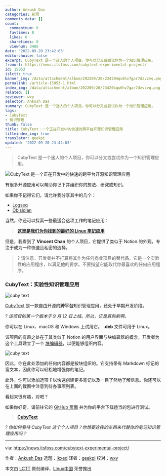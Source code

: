 ```yaml
---
author: Ankush Das
categories: 新闻
comments_data: []
count:
  commentnum: 0
  favtimes: 0
  likes: 0
  sharetimes: 0
  viewnum: 3480
date: '2022-09-20 23:42:03'
editorchoice: false
excerpt: CubyText 是一个迷人的个人项目，你可以分叉或尝试作为一个知识管理应用。
fromurl: https://news.itsfoss.com/cubytext-experimental-project/
id: 15053
islctt: true
banner_img: /data/attachment/album/202209/20/234204qu6hv7gar7dzvzvq.png
permalink: /article-15053-1.html
index_img: /data/attachment/album/202209/20/234204qu6hv7gar7dzvzvq.png.thumb.jpg
related: []
reviewer: wxy
selector: Ankush Das
summary: CubyText 是一个迷人的个人项目，你可以分叉或尝试作为一个知识管理应用。
tags:
- CubyText
- 知识管理
thumb: false
title: CubyText：一个正在开发中的快速的跨平台开源知识管理应用
titleindex_img: true
translator: geekpi
updated: '2022-09-20 23:42:03'
---
```



> 
> CubyText 是一个迷人的个人项目，你可以分叉或尝试作为一个知识管理应用。
> 
> 
> 


![CubyText 是一个正在开发中的快速的跨平台开源知识管理应用](/data/attachment/album/202209/20/234204qu6hv7gar7dzvzvq.png)


有很多开源应用可以帮助你记下并组织你的想法、研究或知识。


如果你不记得它们，请允许我分享其中的几个：


* [Logseq](https://itsfoss.com/logseq/)
* [Obisidian](https://itsfoss.com/obsidian-markdown-editor/)


当然，你还可以探索一些最适合这项工作的笔记应用：



> 
> **[这里是我们为你找到的最好的 Linux 笔记应用](https://itsfoss.com/note-taking-apps-linux/)**
> 
> 
> 


但是，我看到了 **Vincent Chan** 的个人项目，它提供了类似于 Notion 的外观，专注于成为一种快速且私密的选择。



> 
> ? 请注意，开发者并不打算将其作为任何商业项目的替代品。它是一个实验性的应用程序，以满足他的要求。不要指望它能取代你最喜欢的任何应用程序。
> 
> 
> 


### CubyText：实验性知识管理应用


![cuby text](/data/attachment/album/202209/20/234204x3nblyn54l4qszqp.png)


[CubyText](https://github.com/vincentdchan/CubyText) 是一款自由开源的**跨平台**知识管理应用，还处于早期开发阶段。


*? 该项目的第一个版本于 9 月 12 日上线。所以，它是真的新啊。*


你可以在 Linux、macOS 和 Windows 上试用它。 **.deb** 文件可用于 Linux。


该项目的有趣之处在于其类似于 Notion 的用户界面与块编辑器的概念。开发者为这个工具建立了一个 [块编辑器](https://github.com/vincentdchan/blocky-editor)，以便能够组织内容。


![cuby text](/data/attachment/album/202209/20/234207dunxx2f3b6ewwkee.png)


因此，你在此处添加的任何内容都是按块组织的。它支持带有 Markdown 标记的富文本，因此你可以轻松地增强你的笔记。


此外，你可以添加选项卡以快速创建更多笔记以及一目了然地了解信息。你还可以在上面的截图中注意到待办事项列表。


看起来很有趣，对吧？


如果你好奇，请前往它的 [GitHub 页面](https://github.com/vincentdchan/CubyText) 并为你的平台下载适当的包进行测试。



> 
> **[CubyText](https://github.com/vincentdchan/CubyText)**
> 
> 
> 


*? 你如何看待 CubyText 这个个人项目？你想要这样的东西来代替你的笔记知识管理应用吗？*




---


via: <https://news.itsfoss.com/cubytext-experimental-project/>


作者：[Ankush Das](https://news.itsfoss.com/author/ankush/) 选题：[lkxed](https://github.com/lkxed) 译者：[geekpi](https://github.com/geekpi) 校对：[wxy](https://github.com/wxy)


本文由 [LCTT](https://github.com/LCTT/TranslateProject) 原创编译，[Linux中国](https://linux.cn/) 荣誉推出